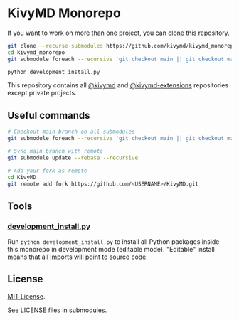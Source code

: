 # KivyMD Monorepo

If you want to work on more than one project,
you can clone this repository.

```bash
git clone --recurse-submodules https://github.com/kivymd/kivymd_monorepo.git
cd kivymd_monorepo
git submodule foreach --recursive 'git checkout main || git checkout master'

python development_install.py
```

This repository contains all [@kivymd](https://github.com/kivymd) and
[@kivymd-extensions](https://github.com/kivymd-extensions) repositories except
private projects.

## Useful commands

```bash
# Checkout main branch on all submodules
git submodule foreach --recursive 'git checkout main || git checkout master'

# Sync main branch with remote
git submodule update --rebase --recursive

# Add your fork as remote
cd KivyMD
git remote add fork https://github.com/<USERNAME>/KivyMD.git
```

## Tools

### [development_install.py](development_install.py)

Run `python development_install.py` to install all Python packages inside this
monorepo in development mode (editable mode).
"Editable" install means that all imports will point to source code.

## License

[MIT License](LICENSE).

See LICENSE files in submodules.
